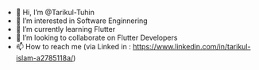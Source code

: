 - 👋 Hi, I’m @Tarikul-Tuhin
- 👀 I’m interested in Software Enginnering
- 🌱 I’m currently learning Flutter
- 💞️ I’m looking to collaborate on Flutter Developers
- 📫 How to reach me (via Linked in : https://www.linkedin.com/in/tarikul-islam-a2785118a/)

<!---
Tarikul-Tuhin/Tarikul-Tuhin is a ✨ special ✨ repository because its `README.md` (this file) appears on your GitHub profile.
You can click the Preview link to take a look at your changes.
--->
